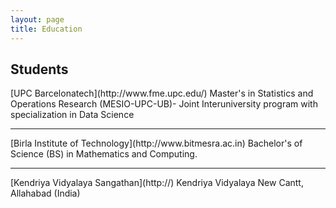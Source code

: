 ```yaml
---
layout: page
title: Education
---
```


## Students


<div style="float: left; margin-right:15px">
    
</div>
[UPC Barcelonatech](http://www.fme.upc.edu/) Master's in Statistics and Operations Research (MESIO-UPC-UB)- Joint Interuniversity program with specialization in Data Science

</br>

---


<div style="float: left; margin-right:15px">

</div>
[Birla Institute of Technology](http://www.bitmesra.ac.in) Bachelor's of Science (BS) in Mathematics and Computing. 

</br> 


---


<div style="float: left; margin-right:15px">
    
</div>
[Kendriya Vidyalaya Sangathan](http://) Kendriya Vidyalaya New Cantt, Allahabad (India)

</br> 

</br></br>
---

